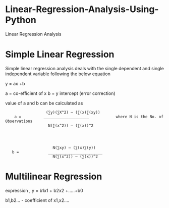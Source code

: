# Linear-Regression-Analysis-Using-Python
Linear Regression Analysis

# Simple Linear Regression 

Simple linear regression analysis deals with the single dependent and single independent variable following the below equation 

  y = ax +b 
  
  a = co-efficient of x 
  b = y intercept (error correction) 
  
  value of a and b can be calculated as 
       
                      (∑y)(∑X^2) – (∑(x)∑(xy))
        a =          ____________________            where N is the No. of Observations
                       N(∑(x^2)) – (∑(x))^2
                       
        
        
       
                         N(∑xy) – (∑(x)∑(y))
       b =             ________________________
                         N(∑(x^2)) – (∑(x))^2

# Multilinear Regression 

expression , y = b1x1 + b2x2 +.....+b0

b1,b2... - coefficient of x1,x2.... 
                       



  
